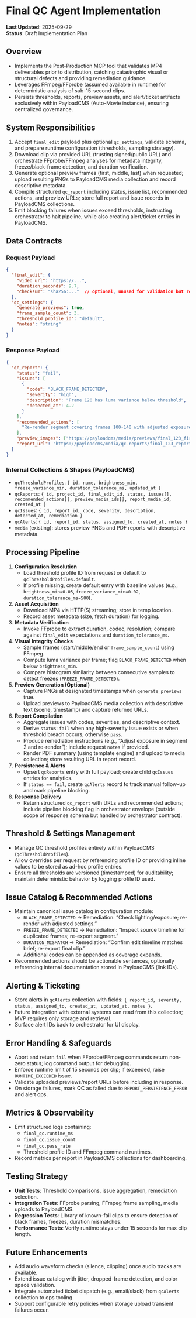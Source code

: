 # Final QC Agent Implementation

**Last Updated**: 2025-09-29  
**Status**: Draft Implementation Plan

## Overview
- Implements the Post-Production MCP tool that validates MP4 deliverables prior to distribution, catching catastrophic visual or structural defects and providing remediation guidance.
- Leverages FFmpeg/FFprobe (assumed available in runtime) for deterministic analysis of sub-15-second clips.
- Persists thresholds, reports, preview assets, and alert/ticket artifacts exclusively within PayloadCMS (Auto-Movie instance), ensuring centralized governance.

## System Responsibilities
1. Accept `final_edit` payload plus optional `qc_settings`, validate schema, and prepare runtime configuration (thresholds, sampling strategy).
2. Download clip via provided URL (trusting signed/public URL) and orchestrate FFprobe/FFmpeg analyses for metadata integrity, freeze/black-frame detection, and duration verification.
3. Generate optional preview frames (first, middle, last) when requested; upload resulting PNGs to PayloadCMS media collection and record descriptive metadata.
4. Compile structured `qc_report` including status, issue list, recommended actions, and preview URLs; store full report and issue records in PayloadCMS collections.
5. Emit blocking failures when issues exceed thresholds, instructing orchestrator to halt pipeline, while also creating alert/ticket entries in PayloadCMS.

## Data Contracts
### Request Payload
```json
{
  "final_edit": {
    "video_url": "https://...",
    "duration_seconds": 9.7,
    "checksum": "sha256:..."  // optional, unused for validation but retained for metadata
  },
  "qc_settings": {
    "generate_previews": true,
    "frame_sample_count": 3,
    "threshold_profile_id": "default",
    "notes": "string"
  }
}
```

### Response Payload
```json
{
  "qc_report": {
    "status": "fail",
    "issues": [
      {
        "code": "BLACK_FRAME_DETECTED",
        "severity": "high",
        "description": "Frame 120 has luma variance below threshold",
        "detected_at": 4.2
      }
    ],
    "recommended_actions": [
      "Re-render segment covering frames 100-140 with adjusted exposure"
    ],
    "preview_images": ["https://payloadcms/media/previews/final_123_first.png"],
    "report_url": "https://payloadcms/media/qc-reports/final_123_report.pdf"
  }
}
```

### Internal Collections & Shapes (PayloadCMS)
- `qcThresholdProfiles`: `{ id, name, brightness_min, freeze_variance_min, duration_tolerance_ms, updated_at }`
- `qcReports`: `{ id, project_id, final_edit_id, status, issues[], recommended_actions[], preview_media_ids[], report_media_id, created_at }`
- `qcIssues`: `{ id, report_id, code, severity, description, detected_at, remediation }`
- `qcAlerts`: `{ id, report_id, status, assigned_to, created_at, notes }`
- `media` (existing): stores preview PNGs and PDF reports with descriptive metadata.

## Processing Pipeline
1. **Configuration Resolution**
   - Load threshold profile ID from request or default to `qcThresholdProfiles.default`.
   - If profile missing, create default entry with baseline values (e.g., `brightness_min=0.05`, `freeze_variance_min=0.02`, `duration_tolerance_ms=500`).
2. **Asset Acquisition**
   - Download MP4 via HTTP(S) streaming; store in temp location.
   - Record asset metadata (size, fetch duration) for logging.
3. **Metadata Verification**
   - Invoke FFprobe to extract duration, codec, resolution; compare against `final_edit` expectations and `duration_tolerance_ms`.
4. **Visual Integrity Checks**
   - Sample frames (start/middle/end or `frame_sample_count`) using FFmpeg.
   - Compute luma variance per frame; flag `BLACK_FRAME_DETECTED` when below `brightness_min`.
   - Compare histogram similarity between consecutive samples to detect freezes (`FREEZE_FRAME_DETECTED`).
5. **Preview Generation (Optional)**
   - Capture PNGs at designated timestamps when `generate_previews` true.
   - Upload previews to PayloadCMS media collection with descriptive text (scene, timestamp) and capture returned URLs.
6. **Report Compilation**
   - Aggregate issues with codes, severities, and descriptive context.
   - Derive `status`: `fail` when any high-severity issue exists or when threshold breach occurs; otherwise `pass`.
   - Produce remediation instructions (e.g., “Adjust exposure in segment 2 and re-render”); include request `notes` if provided.
   - Render PDF summary (using template engine) and upload to media collection; store resulting URL in report record.
7. **Persistence & Alerts**
   - Upsert `qcReports` entry with full payload; create child `qcIssues` entries for analytics.
   - If `status == fail`, create `qcAlerts` record to track manual follow-up and mark pipeline blocking.
8. **Response Delivery**
   - Return structured `qc_report` with URLs and recommended actions; include pipeline blocking flag in orchestrator envelope (outside scope of response schema but handled by orchestrator contract).

## Threshold & Settings Management
- Manage QC threshold profiles entirely within PayloadCMS (`qcThresholdProfiles`).
- Allow overrides per request by referencing profile ID or providing inline values to be stored as ad-hoc profile entries.
- Ensure all thresholds are versioned (timestamped) for auditability; maintain deterministic behavior by logging profile ID used.

## Issue Catalog & Recommended Actions
- Maintain canonical issue catalog in configuration module:
  - `BLACK_FRAME_DETECTED` → Remediation: “Check lighting/exposure; re-render with adjusted settings.”
  - `FREEZE_FRAME_DETECTED` → Remediation: “Inspect source timeline for duplicated frames; re-export segment.”
  - `DURATION_MISMATCH` → Remediation: “Confirm edit timeline matches brief; re-export final clip.”
  - Additional codes can be appended as coverage expands.
- Recommended actions should be actionable sentences, optionally referencing internal documentation stored in PayloadCMS (link IDs).

## Alerting & Ticketing
- Store alerts in `qcAlerts` collection with fields: `{ report_id, severity, status, assigned_to, created_at, updated_at, notes }`.
- Future integration with external systems can read from this collection; MVP requires only storage and retrieval.
- Surface alert IDs back to orchestrator for UI display.

## Error Handling & Safeguards
- Abort and return `fail` when FFprobe/FFmpeg commands return non-zero status; log command output for debugging.
- Enforce runtime limit of 15 seconds per clip; if exceeded, raise `RUNTIME_EXCEEDED` issue.
- Validate uploaded previews/report URLs before including in response.
- On storage failures, mark QC as failed due to `REPORT_PERSISTENCE_ERROR` and alert ops.

## Metrics & Observability
- Emit structured logs containing:
  - `final_qc.runtime_ms`
  - `final_qc.issue_count`
  - `final_qc.pass_rate`
  - Threshold profile ID and FFmpeg command runtimes.
- Record metrics per report in PayloadCMS collections for dashboarding.

## Testing Strategy
- **Unit Tests**: Threshold comparisons, issue aggregation, remediation selection.
- **Integration Tests**: FFprobe parsing, FFmpeg frame sampling, media uploads to PayloadCMS.
- **Regression Tests**: Library of known-fail clips to ensure detection of black frames, freezes, duration mismatches.
- **Performance Tests**: Verify runtime stays under 15 seconds for max clip length.

## Future Enhancements
- Add audio waveform checks (silence, clipping) once audio tracks are available.
- Extend issue catalog with jitter, dropped-frame detection, and color space validation.
- Integrate automated ticket dispatch (e.g., email/slack) from `qcAlerts` collection to ops tooling.
- Support configurable retry policies when storage upload transient failures occur.
